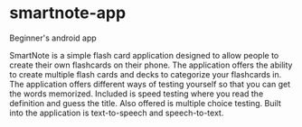 smartnote-app
=============

Beginner's android app

SmartNote is a simple flash card application designed to allow people to create their own flashcards on their phone.
The application offers the ability to create multiple flash cards and decks to categorize your flashcards in. The 
application offers different ways of testing yourself so that you can get the words memorized. Included is speed
testing where you read the definition and guess the title. Also offered is multiple choice testing. Built into the 
application is text-to-speech and speech-to-text.